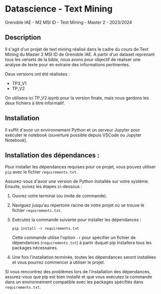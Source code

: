 # Datascience - Text Mining
 
Grenoble IAE - M2 MSI ID - Text Mining - Master 2 - 2023/2024

## Description

Il s'agit d'un projet de text mining réalisé dans le cadre du cours de Text Mining du Master 2 MSI ID de Grenoble IAE.
A partir d'un dataset reprenant tous les versets de la bible, nous avons pour objectif de réaliser une analyse de texte pour en extraire des informations pertinentes.

Deux versions ont été réalisées :
- TP3_V1 
- TP_V2

On utilisera ici TP_V2.ipynb pour la version finale, mais nous gardons les deux fichiers à titre informatif.

## Installation

Il suffit d'avoir un environnement Python et un serveur Jupyter pour exécuter le notebook (ouverture possible depuis VSCode ou Jupyter Notebook). 

## Installation des dépendances : 

Pour installer les dépendances requises pour ce projet, vous pouvez utiliser `pip` avec le fichier `requirements.txt`.

Assurez-vous d'avoir une version de Python installée sur votre système. Ensuite, suivez les étapes ci-dessous :

1. Ouvrez votre terminal (ou invite de commande).

2. Naviguez jusqu'au répertoire racine de votre projet où se trouve le fichier `requirements.txt`.

3. Exécutez la commande suivante pour installer les dépendances :

    ```
    pip install -r requirements.txt
    ```

   Cette commande utilise l'option `-r` pour spécifier un fichier de dépendances (`requirements.txt`) à partir duquel pip installera tous les packages nécessaires.

4. Une fois l'installation terminée, toutes les dépendances seront installées et vous pourrez commencer à utiliser le projet.

Si vous rencontrez des problèmes lors de l'installation des dépendances, assurez-vous que pip est bien installé et que vous exécutez la commande dans un environnement compatible avec les packages spécifiés dans `requirements.txt`.
